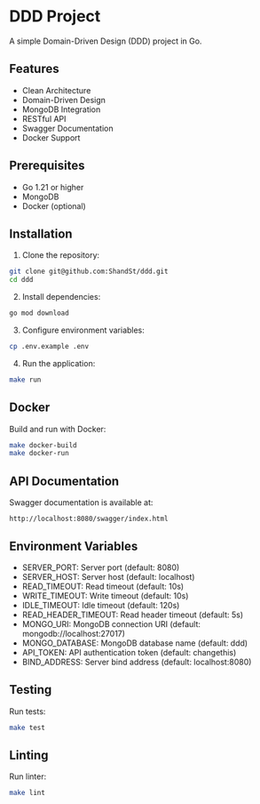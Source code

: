 # DDD Project

A simple Domain-Driven Design (DDD) project in Go.

## Features

- Clean Architecture
- Domain-Driven Design
- MongoDB Integration
- RESTful API
- Swagger Documentation
- Docker Support

## Prerequisites

- Go 1.21 or higher
- MongoDB
- Docker (optional)

## Installation

1. Clone the repository:
```bash
git clone git@github.com:ShandSt/ddd.git
cd ddd
```

2. Install dependencies:
```bash
go mod download
```

3. Configure environment variables:
```bash
cp .env.example .env
```

4. Run the application:
```bash
make run
```

## Docker

Build and run with Docker:
```bash
make docker-build
make docker-run
```

## API Documentation

Swagger documentation is available at:
```
http://localhost:8080/swagger/index.html
```

## Environment Variables

- SERVER_PORT: Server port (default: 8080)
- SERVER_HOST: Server host (default: localhost)
- READ_TIMEOUT: Read timeout (default: 10s)
- WRITE_TIMEOUT: Write timeout (default: 10s)
- IDLE_TIMEOUT: Idle timeout (default: 120s)
- READ_HEADER_TIMEOUT: Read header timeout (default: 5s)
- MONGO_URI: MongoDB connection URI (default: mongodb://localhost:27017)
- MONGO_DATABASE: MongoDB database name (default: ddd)
- API_TOKEN: API authentication token (default: changethis)
- BIND_ADDRESS: Server bind address (default: localhost:8080)

## Testing

Run tests:
```bash
make test
```

## Linting

Run linter:
```bash
make lint
``` 